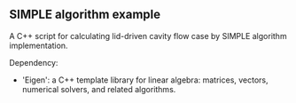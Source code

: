 ## SIMPLE algorithm example

A C++ script for calculating lid-driven cavity flow case by SIMPLE algorithm implementation.

Dependency:
* 'Eigen': a C++ template library for linear algebra: matrices, vectors, numerical solvers, and related algorithms.
